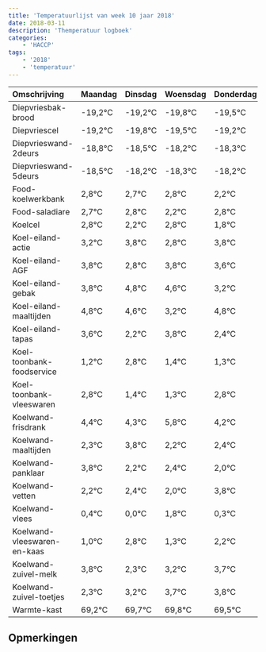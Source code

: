 ```yaml
---
title: 'Temperatuurlijst van week 10 jaar 2018'
date: 2018-03-11
description: 'Themperatuur logboek'
categories:
    - 'HACCP'
tags:
    - '2018'
    - 'temperatuur'
---
```

|Omschrijving|Maandag|Dinsdag|Woensdag|Donderdag|Vrijdag|Zaterdag|Zondag|
|:---|:---|:---|:---|:---|:---|:---|:---|
|Diepvriesbak-brood|-19,2°C|-19,2°C|-19,8°C|-19,5°C|-19,2°C|-19,3°C|-19,2°C|
|Diepvriescel|-19,2°C|-19,8°C|-19,5°C|-19,2°C|-19,3°C|-19,2°C|-19,8°C|
|Diepvrieswand-2deurs|-18,8°C|-18,5°C|-18,2°C|-18,3°C|-18,2°C|-18,8°C|-18,2°C|
|Diepvrieswand-5deurs|-18,5°C|-18,2°C|-18,3°C|-18,2°C|-18,8°C|-18,2°C|-19,2°C|
|Food-koelwerkbank|2,8°C|2,7°C|2,8°C|2,2°C|2,8°C|1,8°C|2,8°C|
|Food-saladiare|2,7°C|2,8°C|2,2°C|2,8°C|1,8°C|2,8°C|2,6°C|
|Koelcel|2,8°C|2,2°C|2,8°C|1,8°C|2,8°C|2,6°C|1,2°C|
|Koel-eiland-actie|3,2°C|3,8°C|2,8°C|3,8°C|3,6°C|2,2°C|3,8°C|
|Koel-eiland-AGF|3,8°C|2,8°C|3,8°C|3,6°C|2,2°C|3,8°C|2,4°C|
|Koel-eiland-gebak|3,8°C|4,8°C|4,6°C|3,2°C|4,8°C|3,4°C|3,3°C|
|Koel-eiland-maaltijden|4,8°C|4,6°C|3,2°C|4,8°C|3,4°C|3,3°C|4,8°C|
|Koel-eiland-tapas|3,6°C|2,2°C|3,8°C|2,4°C|2,3°C|3,8°C|2,2°C|
|Koel-toonbank-foodservice|1,2°C|2,8°C|1,4°C|1,3°C|2,8°C|1,2°C|1,4°C|
|Koel-toonbank-vleeswaren|2,8°C|1,4°C|1,3°C|2,8°C|1,2°C|1,4°C|1,0°C|
|Koelwand-frisdrank|4,4°C|4,3°C|5,8°C|4,2°C|4,4°C|4,0°C|5,8°C|
|Koelwand-maaltijden|2,3°C|3,8°C|2,2°C|2,4°C|2,0°C|3,8°C|2,3°C|
|Koelwand-panklaar|3,8°C|2,2°C|2,4°C|2,0°C|3,8°C|2,3°C|3,2°C|
|Koelwand-vetten|2,2°C|2,4°C|2,0°C|3,8°C|2,3°C|3,2°C|3,7°C|
|Koelwand-vlees|0,4°C|0,0°C|1,8°C|0,3°C|1,2°C|1,7°C|1,8°C|
|Koelwand-vleeswaren-en-kaas|1,0°C|2,8°C|1,3°C|2,2°C|2,7°C|2,8°C|2,5°C|
|Koelwand-zuivel-melk|3,8°C|2,3°C|3,2°C|3,7°C|3,8°C|3,5°C|2,8°C|
|Koelwand-zuivel-toetjes|2,3°C|3,2°C|3,7°C|3,8°C|3,5°C|2,8°C|3,8°C|
|Warmte-kast|69,2°C|69,7°C|69,8°C|69,5°C|68,8°C|69,8°C|69,8°C|

## Opmerkingen


